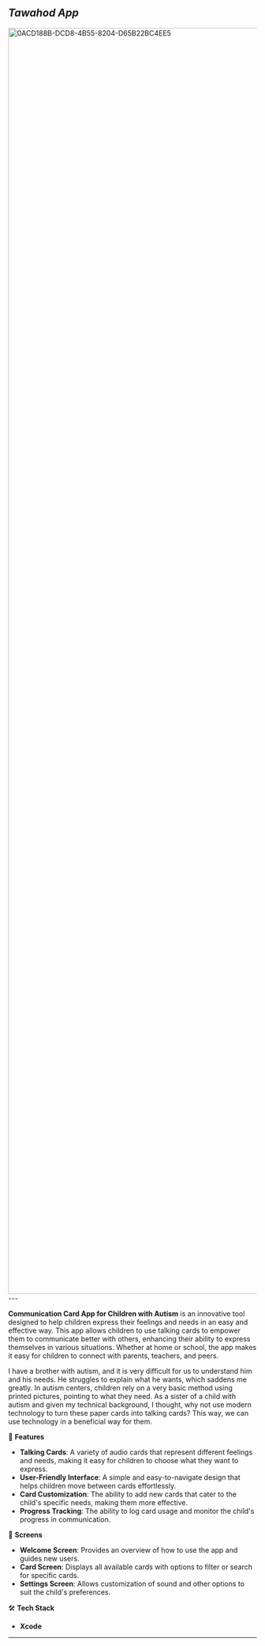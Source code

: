 *Tawahod App*
---
<img width="2560" alt="0ACD188B-DCD8-4B55-8204-D65B22BC4EE5" src="https://github.com/user-attachments/assets/75a0375a-fca4-4fea-9937-fd3005ee02af">
---

**Communication Card App for Children with Autism** is an innovative tool designed to help children express their feelings and needs in an easy and effective way. This app allows children to use talking cards to empower them to communicate better with others, enhancing their ability to express themselves in various situations. Whether at home or school, the app makes it easy for children to connect with parents, teachers, and peers.

I have a brother with autism, and it is very difficult for us to understand him and his needs. He struggles to explain what he wants, which saddens me greatly. In autism centers, children rely on a very basic method using printed pictures, pointing to what they need. As a sister of a child with autism and given my technical background, I thought, why not use modern technology to turn these paper cards into talking cards? This way, we can use technology in a beneficial way for them.

🚀 **Features**
- **Talking Cards**: A variety of audio cards that represent different feelings and needs, making it easy for children to choose what they want to express.
- **User-Friendly Interface**: A simple and easy-to-navigate design that helps children move between cards effortlessly.
- **Card Customization**: The ability to add new cards that cater to the child's specific needs, making them more effective.
- **Progress Tracking**: The ability to log card usage and monitor the child's progress in communication.

📱 **Screens**
- **Welcome Screen**: Provides an overview of how to use the app and guides new users.
- **Card Screen**: Displays all available cards with options to filter or search for specific cards.
- **Settings Screen**: Allows customization of sound and other options to suit the child's preferences.

🛠️ **Tech Stack**
- **Xcode**
---
